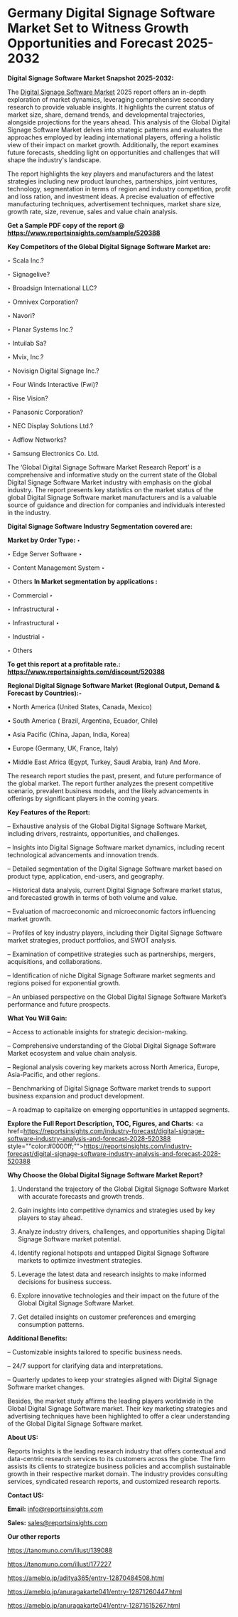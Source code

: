 # Germany Digital Signage Software Market Set to Witness Growth Opportunities and Forecast 2025-2032

<strong>Digital Signage Software Market Snapshot 2025-2032:</strong>

The <a href=https://www.reportsinsights.com/sample/520388>Digital Signage Software Market</a> 2025 report offers an in-depth exploration of market dynamics, leveraging comprehensive secondary research to provide valuable insights. It highlights the current status of market size, share, demand trends, and developmental trajectories, alongside projections for the years ahead. This analysis of the Global Digital Signage Software Market delves into strategic patterns and evaluates the approaches employed by leading international players, offering a holistic view of their impact on market growth. Additionally, the report examines future forecasts, shedding light on opportunities and challenges that will shape the industry's landscape.

The report highlights the key players and manufacturers and the latest strategies including new product launches, partnerships, joint ventures, technology, segmentation in terms of region and industry competition, profit and loss ration, and investment ideas. A precise evaluation of effective manufacturing techniques, advertisement techniques, market share size, growth rate, size, revenue, sales and value chain analysis.

<strong>Get a Sample PDF copy of the report @ <a href=https://www.reportsinsights.com/sample/520388 style=color:#0000ff;>https://www.reportsinsights.com/sample/520388</a></strong>

<strong>Key Competitors of the Global Digital Signage Software Market are:</strong>

‣ Scala Inc.?

‣ Signagelive?

‣ Broadsign International LLC?

‣ Omnivex Corporation?

‣ Navori?

‣ Planar Systems Inc.?

‣ Intuilab Sa?

‣ Mvix, Inc.?

‣ Novisign Digital Signage Inc.?

‣ Four Winds Interactive (Fwi)?

‣ Rise Vision?

‣ Panasonic Corporation?

‣ NEC Display Solutions Ltd.?

‣ Adflow Networks?

‣ Samsung Electronics Co. Ltd.

The ‘Global Digital Signage Software Market Research Report’ is a comprehensive and informative study on the current state of the Global Digital Signage Software Market industry with emphasis on the global industry. The report presents key statistics on the market status of the global Digital Signage Software market manufacturers and is a valuable source of guidance and direction for companies and individuals interested in the industry.

<strong>Digital Signage Software Industry Segmentation covered are:</strong>

<strong>Market by Order Type: </strong>
‣ 

‣ Edge Server Software
‣ 

‣ Content Management System
‣ 

‣ Others
<strong>In Market segmentation by applications :</strong>

‣ Commercial
‣ 

‣ Infrastructural
‣ 

‣ Infrastructural
‣ 

‣ Industrial
‣ 

‣ Others

<strong>To get this report at a profitable rate.: <a href=https://www.reportsinsights.com/discount/520388 style=color:#0000ff;>https://www.reportsinsights.com/discount/520388</a></strong>

<strong>Regional Digital Signage Software Market (Regional Output, Demand &amp; Forecast by Countries):-</strong>

• North America (United States, Canada, Mexico)

• South America ( Brazil, Argentina, Ecuador, Chile)

• Asia Pacific (China, Japan, India, Korea)

• Europe (Germany, UK, France, Italy)

• Middle East Africa (Egypt, Turkey, Saudi Arabia, Iran) And More.

The research report studies the past, present, and future performance of the global market. The report further analyzes the present competitive scenario, prevalent business models, and the likely advancements in offerings by significant players in the coming years.

<strong>Key Features of the Report:</strong>

– Exhaustive analysis of the Global Digital Signage Software Market, including drivers, restraints, opportunities, and challenges.

– Insights into Digital Signage Software market dynamics, including recent technological advancements and innovation trends.

– Detailed segmentation of the Digital Signage Software market based on product type, application, end-users, and geography.

– Historical data analysis, current Digital Signage Software market status, and forecasted growth in terms of both volume and value.

– Evaluation of macroeconomic and microeconomic factors influencing market growth.

– Profiles of key industry players, including their Digital Signage Software market strategies, product portfolios, and SWOT analysis.

– Examination of competitive strategies such as partnerships, mergers, acquisitions, and collaborations.

– Identification of niche Digital Signage Software market segments and regions poised for exponential growth.

– An unbiased perspective on the Global Digital Signage Software Market’s performance and future prospects.

<strong>What You Will Gain:</strong>

– Access to actionable insights for strategic decision-making.

– Comprehensive understanding of the Global Digital Signage Software Market ecosystem and value chain analysis.

– Regional analysis covering key markets across North America, Europe, Asia-Pacific, and other regions.

– Benchmarking of Digital Signage Software market trends to support business expansion and product development.

– A roadmap to capitalize on emerging opportunities in untapped segments.

<strong>Explore the Full Report Description, TOC, Figures, and Charts:</strong>
<a href=https://reportsinsights.com/industry-forecast/digital-signage-software-industry-analysis-and-forecast-2028-520388 style=""color:#0000ff;"">https://reportsinsights.com/industry-forecast/digital-signage-software-industry-analysis-and-forecast-2028-520388</a>

<strong>Why Choose the Global Digital Signage Software Market Report?</strong>

1. Understand the trajectory of the Global Digital Signage Software Market with accurate forecasts and growth trends.

2. Gain insights into competitive dynamics and strategies used by key players to stay ahead.

3. Analyze industry drivers, challenges, and opportunities shaping Digital Signage Software market potential.

4. Identify regional hotspots and untapped Digital Signage Software markets to optimize investment strategies.

5. Leverage the latest data and research insights to make informed decisions for business success.

6. Explore innovative technologies and their impact on the future of the Global Digital Signage Software Market.

7. Get detailed insights on customer preferences and emerging consumption patterns.

<strong>Additional Benefits:</strong>

– Customizable insights tailored to specific business needs.

– 24/7 support for clarifying data and interpretations.

– Quarterly updates to keep your strategies aligned with Digital Signage Software market changes.

Besides, the market study affirms the leading players worldwide in the Global Digital Signage Software market. Their key marketing strategies and advertising techniques have been highlighted to offer a clear understanding of the Global Digital Signage Software market.

<strong><strong>About US</strong>:</strong>

Reports Insights is the leading research industry that offers contextual and data-centric research services to its customers across the globe. The firm assists its clients to strategize business policies and accomplish sustainable growth in their respective market domain. The industry provides consulting services, syndicated research reports, and customized research reports.

<strong>Contact US:</strong>

<p class=><b>Email:</b> <a href=mailto:info@reportsinsights.com>info@reportsinsights.com</a></p>
<p class=><b>Sales:</b> <a href=mailto:sales@reportsinsights.com>sales@reportsinsights.com</a></p>

<strong>Our other reports</strong>

<a href=https://tanomuno.com/illust/139088>https://tanomuno.com/illust/139088</a>

<a href=https://tanomuno.com/illust/177227>https://tanomuno.com/illust/177227</a>

<a href=https://ameblo.jp/aditya365/entry-12870484508.html>https://ameblo.jp/aditya365/entry-12870484508.html</a>

<a href=https://ameblo.jp/anuragakarte041/entry-12871260447.html>https://ameblo.jp/anuragakarte041/entry-12871260447.html</a>

<a href=https://ameblo.jp/anuragakarte041/entry-12871615267.html>https://ameblo.jp/anuragakarte041/entry-12871615267.html</a>
